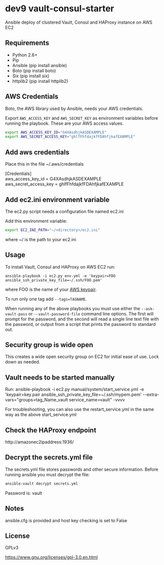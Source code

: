 # dev9 vault-consul-starter
Ansible deploy of clustered Vault, Consul and HAProxy instance on AWS EC2

## Requirements

* Python 2.6+
* Pip
* Ansible (pip install ansible)
* Boto (pip install boto)
* Six (pip install six)
* httplib2 (pip install httplib2)

## AWS Credentials

Boto, the AWS library used by Ansible, needs your AWS credentials.

Export `AWS_ACCESS_KEY` and `AWS_SECRET_KEY` as environment
variables before running the playbook. These are your AWS access values.

```bash
export AWS_ACCESS_KEY_ID="G4XAsdhjkASDEXAMPLE"
export AWS_SECRET_ACCESS_KEY="ghlfFhfdajkfFDAhfjkafEXAMPLE"
```

## Add aws credentials

Place this in the file ~/.aws/credentials

[Credentials]  
aws_access_key_id = G4XAsdhjkASDEXAMPLE   
aws_secret_access_key = ghlfFhfdajkfFDAhfjkafEXAMPLE  

## Add ec2.ini environment variable

The ec2.py script needs a configuration file named ec2.ini

Add this environment variable:

```bash
export EC2_INI_PATH="~/<directory>/ec2.ini"
```

where ~/<directory> is the path to your ec2.ini

## Usage

To install Vault, Consul and HAProxy on AWS EC2 run:

    ansible-playbook -i ec2.py env.yml -e 'keypair=FOO ansible_ssh_private_key_file=~/.ssh/FOO.pem'
    
where FOO is the name of your [AWS keypair](http://docs.aws.amazon.com/AWSEC2/latest/UserGuide/ec2-key-pairs.html).

To run only one tag add `--tags=TAGNAME`.

When running any of the above playbooks you must use either the  `--ask-vault-pass` or `--vault-password-file` command line options.  The first will prompt for the password, and the second will read a single line text file with the password, or output from a script that prints the password to standard out.

## Security group is wide open

This creates a wide open security group on EC2 for initial ease of use.  Lock down as needed.

## Vault needs to be started manually

Run: ansible-playbook -i ec2.py manual/system/start_service.yml -e 'keypair=key.pair ansible_ssh_private_key_file=~/.ssh/mypem.pem' --extra-vars="groups=tag_Name_vault service_name=vault" -vvvv

For troubleshooting, you can also use the restart_service.yml in the same way as the above start_service.yml

## Check the HAProxy endpoint

http://amazonec2ipaddress:1936/

## Decrypt the secrets.yml file

The secrets.yml file stores passwords and other secure information.  Before running ansible you must
decrypt the file:

```bash
ansible-vault decrypt secrets.yml
```

Password is: vault

## Notes

ansible.cfg is provided and host key checking is set to False

## License

GPLv3

https://www.gnu.org/licenses/gpl-3.0.en.html
